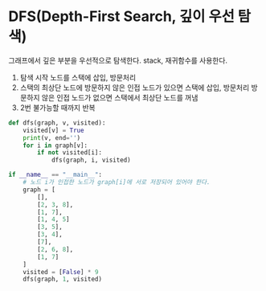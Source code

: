 DFS(Depth-First Search, 깊이 우선 탐색)
========================================
그래프에서 깊은 부분을 우선적으로 탐색한다.
stack, 재귀함수를 사용한다.

1. 탐색 시작 노드를 스택에 삽입, 방문처리
2. 스택의 최상단 노드에 방문하지 않은 인접 노드가 있으면 스택에 삽입, 방문처리 
   방문하지 않은 인접 노드가 없으면 스택에서 최상단 노드를 꺼냄
3. 2번 불가능할 때까지 반복

```python
def dfs(graph, v, visited):
    visited[v] = True
    print(v, end='')
    for i in graph[v]:
        if not visited[i]:
            dfs(graph, i, visited)

if __name__ == "__main__":
    # 노드 i가 인접한 노드가 graph[i]에 서로 저장되어 있어야 한다.
    graph = [
        [],
        [2, 3, 8],
        [1, 7],
        [1, 4, 5]
        [3, 5],
        [3, 4],
        [7],
        [2, 6, 8],
        [1, 7]
    ]
    visited = [False] * 9
    dfs(graph, 1, visited)
```
